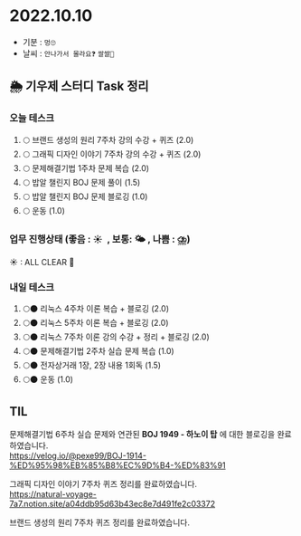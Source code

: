 # 2022.10.10

- 기분 : `멍🙄`
- 날씨 : `안나가서 몰라요❓` `쌀쌀🥶`

## 🌦️ 기우제 스터디 Task 정리

### 오늘 테스크

1. 🌕 브랜드 생성의 원리 7주차 강의 수강 + 퀴즈 (2.0)
2. 🌕 그래픽 디자인 이야기 7주차 강의 수강 + 퀴즈 (2.0)
3. 🌕 문제해결기법 1주차 문제 복습 (2.0)
4. 🌕 밥알 챌린지 BOJ 문제 풀이 (1.5)
5. 🌕 밥알 챌린지 BOJ 문제 블로깅 (1.0)
6. 🌕 운동 (1.0)

### 업무 진행상태 (좋음 : ☀  , 보통: 🌤 , 나쁨 : ⛈)

☀ : ALL CLEAR 🎉

### 내일 테스크

1. 🌕🌑 리눅스 4주차 이론 복습 + 블로깅 (2.0)
2. 🌕🌑 리눅스 5주차 이론 복습 + 블로깅 (2.0)
3. 🌕🌑 리눅스 7주차 이론 강의 수강 + 정리 + 블로깅 (2.0)
4. 🌕🌑 문제해결기법 2주차 실습 문제 복습 (1.0)
5. 🌕🌑 전자상거래 1장, 2장 내용 1회독 (1.5)
6. 🌕🌑 운동 (1.0)

## TIL

문제해결기법 6주차 실습 문제와 연관된 **BOJ 1949 - 하노이 탑** 에 대한 블로깅을 완료하였습니다.  
https://velog.io/@pexe99/BOJ-1914-%ED%95%98%EB%85%B8%EC%9D%B4-%ED%83%91

그래픽 디자인 이야기 7주차 퀴즈 정리를 완료하였습니다.  
https://natural-voyage-7a7.notion.site/a04ddb95d63b43ec8e7d491fe2c03372

브랜드 생성의 원리 7주차 퀴즈 정리를 완료하였습니다.
